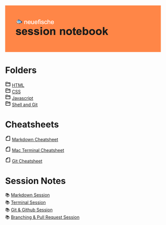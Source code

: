 ![banner image](banner.png)

# Folders

![Folder Icon](icons/folder.png) [HTML](css/README.md)<br>
![Folder Icon](icons/folder.png) [CSS](html/README.md)<br>
![Folder Icon](icons/folder.png) [Javascript](javascript/README.md)<br>
![Folder Icon](icons/folder.png) [Shell and Git](shell-and-git/README.md)<br>

# Cheatsheets

![File Icon](icons/file.png) [Markdown Cheatsheet](shell-and-git/markdown-cheatsheet.md)

![File Icon](icons/file.png) [Mac Terminal Cheatsheet](shell-and-git/macterminal-cheatsheet.md)

![File Icon](icons/file.png) [Git Cheatsheet](shell-and-git/git-cheatsheet.md)

# Session Notes

📚 [Markdown Session](shell-and-git/markdown-session.md)<br>
📚 [Terminal Session](shell-and-git/terminal-session.md)<br>
📚 [Git & Github Session](shell-and-git/git-github-session.md)<br>
📚 [Branching & Pull Request Session](shell-and-git/branch-pullrequest-session.md)<br>
